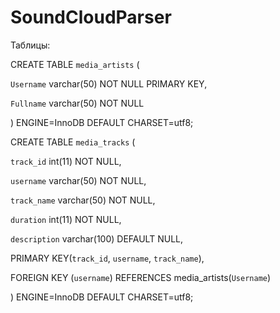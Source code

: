 # SoundCloudParser
Таблицы:

CREATE TABLE `media_artists` (

  `Username` varchar(50) NOT NULL PRIMARY KEY,
  
  `Fullname` varchar(50) NOT NULL
  
) ENGINE=InnoDB DEFAULT CHARSET=utf8;






CREATE TABLE `media_tracks` (

  `track_id` int(11) NOT NULL,
  
  `username` varchar(50) NOT NULL,
  
  `track_name` varchar(50) NOT NULL,
  
  `duration` int(11) NOT NULL,
  
  `description` varchar(100) DEFAULT NULL,
  
  PRIMARY KEY(`track_id`, `username`, `track_name`),
  
  FOREIGN KEY (`username`) REFERENCES media_artists(`Username`)
  
) ENGINE=InnoDB DEFAULT CHARSET=utf8;

